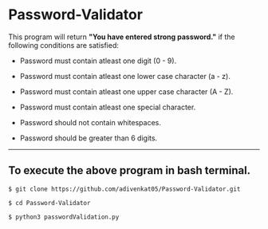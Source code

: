 # Password-Validator

This program will return **"You have entered strong password."** if the following conditions are satisfied:

 * Password must contain atleast one digit (0 - 9).
 
 * Password must contain atleast one lower case character (a - z).
 
 * Password must contain atleast one upper case character (A - Z).
 
 * Password must contain atleast one special character.
 
 * Password should not contain whitespaces.
 
 * Password should be greater than 6 digits.
 
 -----------------------------------------
 
 ## To execute the above program in bash terminal. 
 
 ```
 $ git clone https://github.com/adivenkat05/Password-Validator.git
 
 $ cd Password-Validator
 
 $ python3 passwordValidation.py
 ```
